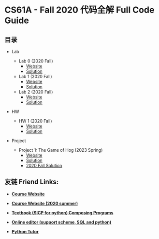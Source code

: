 # CS61A - Fall 2020 代码全解 Full Code Guide

## 目录

- Lab
  - Lab 0 (2020 Fall)
    - [Website](https://web.archive.org/web/20201111145450/https://cs61a.org/lab/lab00/)
    - [Solution](Lab/2020Fall/lab00)
  - Lab 1 (2020 Fall)
    - [Website](https://web.archive.org/web/20201130111318/https://cs61a.org/lab/lab01/)
    - [Solution](Lab/2020Fall/lab01)
  - Lab 2 (2020 Fall)
    - [Website](https://web.archive.org/web/20201219202517/https://cs61a.org/lab/lab02/)
    - [Solution](Lab/2020Fall/lab02)

- HW
  - HW 1 (2020 Fall)
    - [Website](https://cs61a.org/hw/hw01/)
    - [Solution](HW/2020Fall/hw01)

- Project
  - Project 1: The Game of Hog (2023 Spring)
    - [Website](https://web.archive.org/web/20230314030325/https://cs61a.org/proj/hog/#problem-2-2-pt)
    - [Solution](Projects/2023Spring/hog)
    - [2020 Fall Solution](https://github.com/PKUFlyingPig/CS61A/blob/master/projects/hog/hog.py)

## 友链 Friend Links:

- **[Course Website](https://cs61a.org)**

- **[Course Website (2020 summer)](https://web.archive.org/web/20201219202517/https://cs61a.org/)**

- **[Textbook (SICP for python) Composing Programs](https://www.composingprograms.com)**

- **[Online editor (support scheme, SQL and python)](https://code.cs61a.org)**

- **[Python Tutor](https://web.archive.org/web/20201213124038/https://tutor.cs61a.org/)**